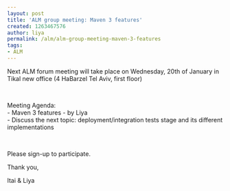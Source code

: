 ```yaml
---
layout: post
title: 'ALM group meeting: Maven 3 features'
created: 1263467576
author: liya
permalink: /alm/alm-group-meeting-maven-3-features
tags:
- ALM
---
```

<p>Next ALM forum meeting will take place on Wednesday, 20th of January in Tikal new office (4 HaBarzel Tel Aviv, first floor)</p>
<p>&nbsp;</p>
<p>Meeting Agenda:<br />
- Maven 3 features - by Liya<br />
- Discuss the next topic: deployment/integration tests stage and its different implementations</p>
<p>&nbsp;</p>
<p>Please sign-up to participate.</p>
<p>Thank you,</p>
<p>Itai &amp; Liya</p>
